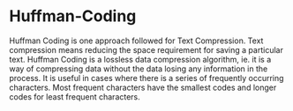 # Huffman-Coding

Huffman Coding is one approach followed for Text Compression. Text
compression means reducing the space requirement for saving a particular text.
Huffman Coding is a lossless data compression algorithm, ie. it is a way of
compressing data without the data losing any information in the process. It is
useful in cases where there is a series of frequently occurring characters.
Most frequent characters have the smallest codes and longer codes for least frequent characters.
